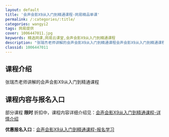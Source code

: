 ```yaml
---
layout: default
title: '会声会影X9从入门到精通课程-网易精品单课'
permalink: /:categories/:title/
categories: wangyi2
tags: 网易提供
cover: 1006447011.jpg
keywords: 精选网课,网易云课堂,会声会影X9从入门到精通课程
description: "张瑞杰老师讲解的会声会影X9从入门到精通课程会声会影X9从入门到精通课程"
classid: 1006447011
---
```


## 课程介绍

张瑞杰老师讲解的会声会影X9从入门到精通课程

## 课程内容与报名入口

部分课程 **限时** 折扣中，课程内容详细介绍见：[会声会影X9从入门到精通课程-详情介绍](https://study.163.com/course/introduction/1006447011.htm?share=1&shareId=1025206652&utm_campaign=share&utm_medium=iphoneShare&utm_source=&utm_u=1025206652)

**优惠报名入口**：[会声会影X9从入门到精通课程-报名学习](https://study.163.com/course/introduction/1006447011.htm?share=1&shareId=1025206652&utm_campaign=share&utm_medium=iphoneShare&utm_source=&utm_u=1025206652)

